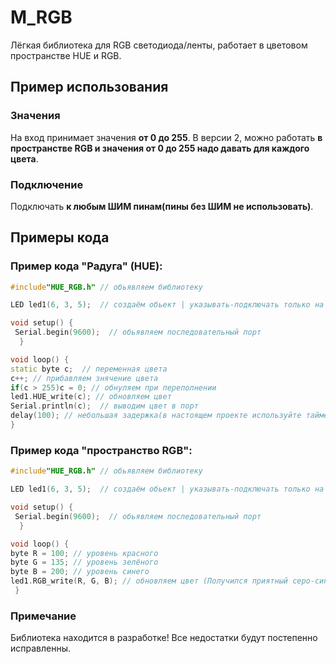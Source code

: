 # M_RGB
Лёгкая библиотека для RGB светодиода/ленты, работает в цветовом пространстве HUE и RGB.
## Пример использования
### Значения
На вход принимает значения **от 0 до 255**.
В версии 2, можно работать **в пространстве RGB и значения от 0 до 255 надо давать для каждого цвета**.
### Подключение
Подключать **к любым ШИМ пинам(пины без ШИМ не использовать)**.
## Примеры кода
### Пример кода "Радуга" (HUE):
```cpp
#include"HUE_RGB.h" // обьявляем библиотеку

LED led1(6, 3, 5);  // создаём обьект | указывать-подключать только на шим пины

void setup() {
 Serial.begin(9600);  // обьявляем последовательный порт
  }

void loop() {
static byte c;  // переменная цвета
c++; // прибавляем знячение цвета
if(c > 255)c = 0; // обнуляем при переполнении
led1.HUE_write(c); // обновляем цвет 
Serial.println(c);  // выводим цвет в порт
delay(100); // небольшая задержка(в настоящем проекте используйте таймер наа миллис)
}
```
### Пример кода "пространство RGB":
```cpp
#include"HUE_RGB.h" // обьявляем библиотеку

LED led1(6, 3, 5);  // создаём обьект | указывать-подключать только на шим пины

void setup() {
 Serial.begin(9600);  // обьявляем последовательный порт
  }

void loop() {
byte R = 100; // уровень красного
byte G = 135; // уровень зелёного
byte B = 200; // уровень синего
led1.RGB_write(R, G, B); // обновляем цвет (Получился приятный серо-синий цвет)
 }
```
### Примечание
Библиотека находится в разработке!
Все недостатки будут постепенно исправленны.
